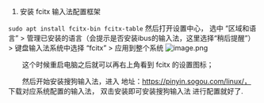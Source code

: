 1.  安装 fcitx 输入法配置框架

`sudo apt install fcitx-bin fcitx-table`
然后打开设置中心， 选中 “区域和语言” > 管理已安装的语言（会提示是否安装ibus的输入法，这里选择“稍后提醒”） > 键盘输入法系统中选择 “fcitx”  > 应用到整个系统
![image.png](https://upload-images.jianshu.io/upload_images/14555448-044866b7182e74ed.png?imageMogr2/auto-orient/strip%7CimageView2/2/w/1240)

　　这个时候重启电脑之后就可以再右上角看到 fcitx 的设置图标；

　　然后开始安装搜狗输入法，进入 地址：https://pinyin.sogou.com/linux/， 下载对应系统配置的输入法， 双击安装即可安装搜狗输入法
进行配置就好了.
